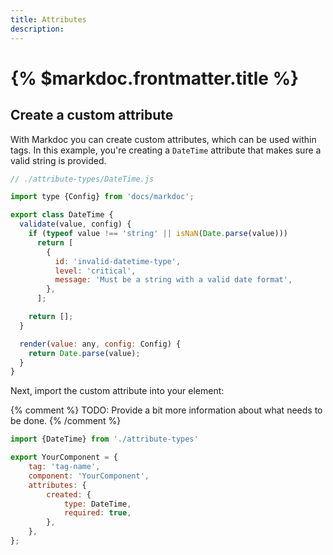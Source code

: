 ```yaml
---
title: Attributes
description:
---
```


# {% $markdoc.frontmatter.title %}


## Create a custom attribute

With Markdoc you can create custom attributes, which can be used within tags. In this example, you're creating a `DateTime` attribute that makes sure a valid string is provided.

```js
// ./attribute-types/DateTime.js

import type {Config} from 'docs/markdoc';

export class DateTime {
  validate(value, config) {
    if (typeof value !== 'string' || isNaN(Date.parse(value)))
      return [
        {
          id: 'invalid-datetime-type',
          level: 'critical',
          message: 'Must be a string with a valid date format',
        },
      ];

    return [];
  }

  render(value: any, config: Config) {
    return Date.parse(value);
  }
}
```

Next, import the custom attribute into your element:

{% comment %}
TODO: Provide a bit more information about what needs to be done.
{% /comment %}

```js
import {DateTime} from './attribute-types'

export YourComponent = {
    tag: 'tag-name',
    component: 'YourComponent',
    attributes: {
        created: {
            type: DateTime,
            required: true,
        },
    },
};
```